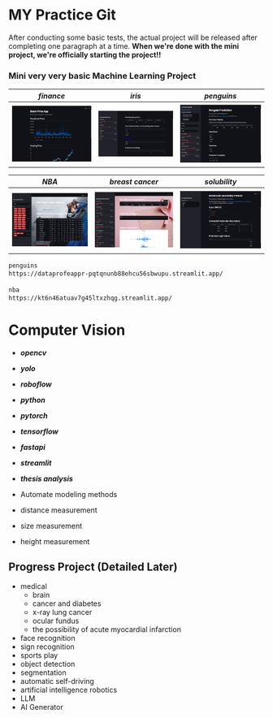 # MY Practice Git
 After conducting some basic tests, the actual project will be released after completing one paragraph at a time.
**When we're done with the mini project, we're officially starting the project!!**

### Mini very very basic Machine Learning Project

| ***finance***                                                                             | ***iris***                                                                                 | ***penguins***                                                                               |
|-------------------------------------------------------------------------------------------|--------------------------------------------------------------------------------------------|----------------------------------------------------------------------------------------------|
| <img src='./finance/finance.png' style='object-fit:contain;' width='200px' height='120px'> | <img src='./iris-ml/iris-ml.png' style='object-fit:contain;' width='200px' height='120px'> | <img src='./penguins/penguins.png' style='object-fit:contain;' width='200px' height='120px'> |

| ***NBA***                                                                                 | ***breast cancer***                                                                                    | ***solubility***                                                                                |
|-------------------------------------------------------------------------------------------|--------------------------------------------------------------------------------------------------------|-------------------------------------------------------------------------------------------------|
| <img src='./basketball/nba.gif' style='object-fit:contain;' width='200px' height='120px'> | <img src='./breast-cancer/breast_cancer.png' style='object-fit:contain;' width='200px' height='120px'> | <img src='./solubility/solubility.png' style='object-fit:contain;' width='200px' height='120px'> |


```
penguins
https://dataprofeappr-pqtqnunb88ehcu56sbwupu.streamlit.app/

nba
https://kt6n46atuav7g45ltxzhqg.streamlit.app/
```



# Computer Vision
 * ***opencv***
 * ***yolo***
 * ***roboflow***
 * ***python***
 * ***pytorch***
 * ***tensorflow***
 * ***fastapi***
 * ***streamlit***
 * ***thesis analysis***


 * Automate modeling methods
 * distance measurement
 * size measurement
 * height measurement


## Progress Project (Detailed Later)
 * medical
   * brain
   * cancer and diabetes
   * x-ray lung cancer
   * ocular fundus
   * the possibility of acute myocardial infarction
 * face recognition
 * sign recognition
 * sports play
 * object detection
 * segmentation
 * automatic self-driving
 * artificial intelligence robotics
 * LLM
 * AI Generator